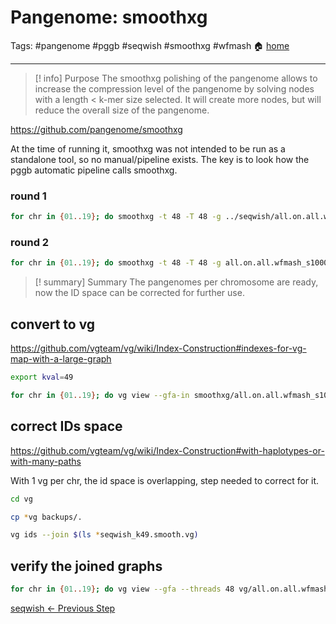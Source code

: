 # Pangenome: smoothxg
Tags: #pangenome #pggb #seqwish #smoothxg #wfmash
🏠 [home](README.md)
***
> [! info] Purpose
> The smoothxg polishing of the pangenome allows to increase the compression level of the pangenome by solving nodes with a length < k-mer size selected. It will create more nodes, but will reduce the overall size of the pangenome.

https://github.com/pangenome/smoothxg

At the time of running it, smoothxg was not intended to be run as a standalone tool, so no manual/pipeline exists. The key is to look how the pggb automatic pipeline calls smoothxg.

### round 1
```bash
for chr in {01..19}; do smoothxg -t 48 -T 48 -g ../seqwish/all.on.all.wfmash_s10000p85n1.chr${chr}.seqwish_k49.gfa -w 68017 -K -X 100 -I 0.85 -R 0 -j 0 -e 0 -l 4001 -P "1,4,6,2,26,1" -O 0.03 -Y 1700 -d 0 -D 0 -m all.on.all.wfmash_s10000p85n1.chr${chr}.seqwish_k49.presmooth.maf -Q "Consensus_" -V -o all.on.all.wfmash_s10000p85n1.chr${chr}.seqwish_k49.presmooth.gfa 2> all.on.all.wfmash_s10000p85n1.chr${chr}.seqwish_k49.presmooth.log; done
```

### round 2
```bash
for chr in {01..19}; do smoothxg -t 48 -T 48 -g all.on.all.wfmash_s10000p85n1.chr${chr}.seqwish_k49.presmooth.gfa -w 76619 -K -X 100 -I 0.85 -R 0 -j 0 -e 0 -l 4507 -P "1,4,6,2,26,1" -O 0.03 -Y 1700 -d 0 -D 0 -m all.on.all.wfmash_s10000p85n1.chr${chr}.seqwish_k49.smooth.maf -Q "Consensus_" -V -o all.on.all.wfmash_s10000p85n1.chr${chr}.seqwish_k49.smooth.gfa 2> all.on.all.wfmash_s10000p85n1.chr${chr}.seqwish_k49.smooth.log; done
```

> [! summary] Summary
> The pangenomes per chromosome are ready, now the ID space can be corrected for further use.

## convert to vg

https://github.com/vgteam/vg/wiki/Index-Construction#indexes-for-vg-map-with-a-large-graph

```bash
export kval=49

for chr in {01..19}; do vg view --gfa-in smoothxg/all.on.all.wfmash_s10000p85n1.chr${chr}.seqwish_k${kval}.smooth.gfa --vg --threads 48 > vg/all.on.all.wfmash_s10000p85n1.chr${chr}.seqwish_k${kval}.smooth.vg 2> logs/all.on.all.wfmash_s10000p85n1.chr${chr}.seqwish_k${kval}.smooth.gfa2vg.err; done
```

## correct IDs space

https://github.com/vgteam/vg/wiki/Index-Construction#with-haplotypes-or-with-many-paths

With 1 vg per chr, the id space is overlapping, step needed to correct for it.

```bash
cd vg

cp *vg backups/.

vg ids --join $(ls *seqwish_k49.smooth.vg)
```

## verify the joined graphs

```bash
for chr in {01..19}; do vg view --gfa --threads 48 vg/all.on.all.wfmash_s10000p85n1.chr${chr}.seqwish_k${kval}.smooth.vg > vg/all.on.all.wfmash_s10000p85n1.chr${chr}.seqwish_k${kval}.smooth.join.gfa 2> logs/all.on.all.wfmash_s10000p85n1.chr${chr}.seqwish_k${kval}.smooth.join.vg2gfa.err; done
```

[seqwish <- Previous Step](0.03_GitHub_PGGB_seqwish.md)
